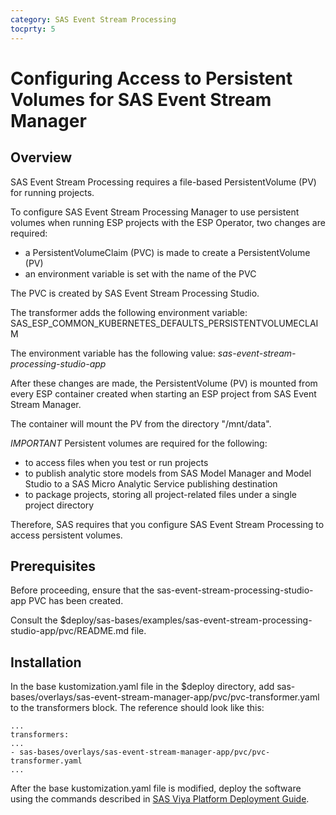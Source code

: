 ```yaml
---
category: SAS Event Stream Processing
tocprty: 5
---
```


# Configuring Access to Persistent Volumes for SAS Event Stream Manager

## Overview

SAS Event Stream Processing requires a file-based PersistentVolume (PV) for running projects.

To configure SAS Event Stream Processing Manager to use persistent volumes 
when running ESP projects with the ESP Operator, two changes are required:

* a PersistentVolumeClaim (PVC) is made to create a PersistentVolume (PV)
* an environment variable is set with the name of the PVC

The PVC is created by SAS Event Stream Processing Studio.

The transformer adds the following environment variable: SAS_ESP_COMMON_KUBERNETES_DEFAULTS_PERSISTENTVOLUMECLAIM

The environment variable has the following value: *sas-event-stream-processing-studio-app*

After these changes are made, the PersistentVolume (PV) is mounted from 
every ESP container created when starting an ESP project from 
SAS Event Stream Manager.

The container will mount the PV from the directory "/mnt/data".

*IMPORTANT* Persistent volumes are required for the following:

* to access files when you test or run projects
* to publish analytic store models from SAS Model Manager and Model Studio to a SAS Micro Analytic Service publishing destination
* to package projects, storing all project-related files under a single project directory

Therefore, SAS requires that you configure SAS Event Stream Processing to access persistent volumes.

## Prerequisites

Before proceeding, ensure that the sas-event-stream-processing-studio-app PVC has been created.

Consult the $deploy/sas-bases/examples/sas-event-stream-processing-studio-app/pvc/README.md file.

## Installation

In the base kustomization.yaml file in the $deploy directory, add 
sas-bases/overlays/sas-event-stream-manager-app/pvc/pvc-transformer.yaml to the
transformers block. The reference should look like this:

```
...
transformers:
...
- sas-bases/overlays/sas-event-stream-manager-app/pvc/pvc-transformer.yaml
...
```

After the base kustomization.yaml file is modified, deploy the software using 
the commands described in [SAS Viya Platform Deployment Guide](http://documentation.sas.com/?cdcId=itopscdc&cdcVersion=default&docsetId=dplyml0phy0dkr&docsetTarget=titlepage.htm).